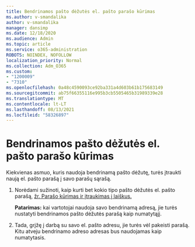 ```yaml
---
title: Bendrinamos pašto dėžutės el. pašto parašo kūrimas
ms.author: v-smandalika
author: v-smandalika
manager: dansimp
ms.date: 12/18/2020
ms.audience: Admin
ms.topic: article
ms.service: o365-administration
ROBOTS: NOINDEX, NOFOLLOW
localization_priority: Normal
ms.collection: Adm_O365
ms.custom:
- "1200009"
- "7310"
ms.openlocfilehash: 0a48c4590093ce92ba331a4d603b61b175683149
ms.sourcegitcommit: ab75f66355116e995b3cb5505465b31989339e28
ms.translationtype: MT
ms.contentlocale: lt-LT
ms.lasthandoff: 08/13/2021
ms.locfileid: "58326897"
---
```

# <a name="create-an-email-signature-for-a-shared-mailbox"></a>Bendrinamos pašto dėžutės el. pašto parašo kūrimas

Kiekvienas asmuo, kuris naudoja bendrinamą pašto dėžutę, turės įtraukti naują el. pašto parašą į savo parašų sąrašą.

1. Norėdami sužinoti, kaip kurti bet kokio tipo pašto dėžutės el. pašto parašą, [žr. Parašo kūrimas ir įtraukimas į laiškus.](https://support.office.com/article/8ee5d4f4-68fd-464a-a1c1-0e1c80bb27f2)

    **Patarimas:** kai vartotojai naudoja savo bendrinamą adresą, jie turės nustatyti bendrinamos pašto dėžutės parašą kaip numatytąjį.
1. Tada, grįžę į darbą su savo el. pašto adresu, jie turės vėl pakeisti parašą. Kitu atveju bendrinamo adreso adresas bus naudojamas kaip numatytasis.